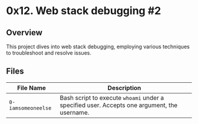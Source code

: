 # 0x12. Web stack debugging #2

## Overview
This project dives into web stack debugging, employing various techniques to troubleshoot and resolve issues.

## Files

| File Name           | Description                                       |
|---------------------|---------------------------------------------------|
| `0-iamsomeoneelse` | Bash script to execute `whoami` under a specified user. Accepts one argument, the username. |

